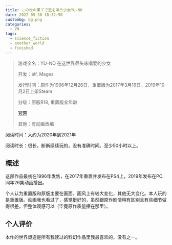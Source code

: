 ```yaml
---
title: この世の果てで恋を唄う少女YU-NO
date: 2022-05-30 18:32:56
custombg: bg.png
categories:
  - VN
tags:
  - science_fiction
  - another_world
  - finished
---
```


> 游戏全名：YU-NO 在这世界尽头咏唱爱的少女
> 
> 开发：élf, Mages
> 
> 发行时间：原作为1996年12月26日，重置版为2017年3月16日。2019年10月2日上架Steam
> 
> 分级：原版R18, 重置版全年龄
> 
> [官网](http://yu-no.jp/)
> 
> 其他：有动画改编

阅读时间：大约为2020年到2021年

阅读时长：很长，断断续续玩的，没有准确时间。至少50小时以上。

## 概述

这部作品最初在1996年发售，在2017年重置并发布在PS4上，2019年发布在PC. 同年26集动画播出。

个人认为重置版和原版主要在画面、画风上有较大变化，其他无大变化。本人玩的是重置版。动画我也看过了，感觉挺好的，虽然跟原作剧情稍有区别且有些细节做得很差，但整体观感可以（毕竟原作质量摆在那里）。

## 个人评价

本作的世界塑造是所有我读过的科幻作品里我最喜欢的，没有之一。
